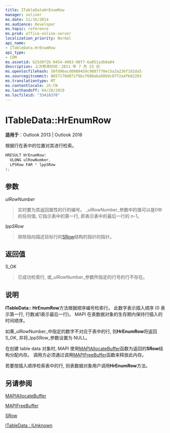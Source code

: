 ```yaml
---
title: ITableDataHrEnumRow
manager: soliver
ms.date: 11/16/2014
ms.audience: Developer
ms.topic: reference
ms.prod: office-online-server
localization_priority: Normal
api_name:
- ITableData.HrEnumRow
api_type:
- COM
ms.assetid: b25d9f2b-9454-4983-98f7-6a051a3b8a04
description: 上次修改时间：2011 年 7 月 23 日
ms.openlocfilehash: 50fd96acd0989459c9887770ec5a3a236f182da5
ms.sourcegitcommit: 8657170d071f9bcf680aba50b9c07f2a4fb82283
ms.translationtype: MT
ms.contentlocale: zh-CN
ms.lasthandoff: 04/28/2019
ms.locfileid: "33418370"
---
```

# <a name="itabledatahrenumrow"></a>ITableData::HrEnumRow

  
  
**适用于**：Outlook 2013 | Outlook 2016 
  
根据行在表中的位置对其进行检索。 
  
```cpp
HRESULT HrEnumRow(
  ULONG ulRowNumber,
  LPSRow FAR * lppSRow
);
```

## <a name="parameters"></a>参数

 _ulRowNumber_
  
> 实时要为其返回属性的行的编号。 _ulRowNumber_参数中的值可以是0中的任何值, 它指示表中的第一行, 即表示表中的最后一行的 n-1。 
    
 _lppSRow_
  
> 排除指向描述目标行的[SRow](srow.md)结构的指针的指针。 
    
## <a name="return-value"></a>返回值

S_OK 
  
> 已成功检索行, 或_ulRowNumber_参数所指定的行号的行不存在。 
    
## <a name="remarks"></a>说明

**ITableData:: HrEnumRow**方法根据顺序编号检索行。 此数字表示插入顺序 (0 表示第一行, 行数减1表示最后一行)。 MAPI 在表数据对象的生存期内保持行插入的时间顺序。 
  
如果_ulRowNumber_中指定的数字不对应于表中的行, 则**HrEnumRow**将返回 S_OK, 并将_lppSRow_参数设置为 NULL。 
  
在创建 table data 对象时, MAPI 使用[MAPIAllocateBuffer](mapiallocatebuffer.md)函数为返回的**SRow**结构分配内存。 调用方必须通过调用[MAPIFreeBuffer](mapifreebuffer.md)函数来释放此内存。 
  
若要按插入顺序检索表中的行, 则表数据对象用户调用**HrEnumRow**方法。 
  
## <a name="see-also"></a>另请参阅



[MAPIAllocateBuffer](mapiallocatebuffer.md)
  
[MAPIFreeBuffer](mapifreebuffer.md)
  
[SRow](srow.md)
  
[ITableData : IUnknown](itabledataiunknown.md)

